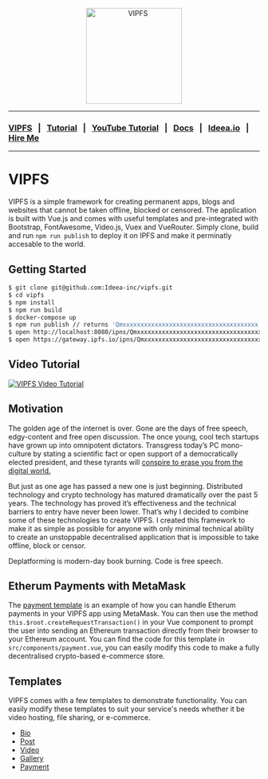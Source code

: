 <p align="center">
  <img width="192" src="https://ideea.io/static/img/vipfs-logo.svg" alt="VIPFS">
</p>

---

### [VIPFS](https://ideea.io/vipfs) &nbsp;&nbsp;|&nbsp;&nbsp; [Tutorial](https://ideea.io/vipfs/getting-started-tutorial) &nbsp;&nbsp;|&nbsp;&nbsp; [YouTube Tutorial](https://www.youtube.com/watch?v=Fq7h-cSN9i8) &nbsp;&nbsp;|&nbsp;&nbsp; [Docs](https://github.com/Ideea-inc/vipfs/tree/master/docs) &nbsp;&nbsp;|&nbsp;&nbsp; [Ideea.io](https://ideea.io) &nbsp;&nbsp;|&nbsp;&nbsp; [Hire Me](https://ideea.io/about#hire-me)

---

# VIPFS
VIPFS is a simple framework for creating permanent apps, blogs and websites that cannot be taken offline, blocked or censored. The application is built with Vue.js and comes with useful templates and pre-integrated with Bootstrap, FontAwesome, Video.js, Vuex and VueRouter. Simply clone, build and run `npm run publish` to deploy it on IPFS and make it perminatly accesable to the world. 


## Getting Started
```sh
$ git clone git@github.com:Ideea-inc/vipfs.git
$ cd vipfs
$ npm install
$ npm run build
$ docker-compose up
$ npm run publish // returns 'Qmxxxxxxxxxxxxxxxxxxxxxxxxxxxxxxxxxxxxxx'
$ open http://localhost:8080/ipns/Qmxxxxxxxxxxxxxxxxxxxxxxxxxxxxxxxxxxxxxx
$ open https://gateway.ipfs.io/ipns/Qmxxxxxxxxxxxxxxxxxxxxxxxxxxxxxxxxxxxxxx
```

## Video Tutorial
[![VIPFS Video Tutorial](https://ideea.io/static/img/vipfs-youtube-embed.png)](https://www.youtube.com/watch?v=Fq7h-cSN9i8)


## Motivation
The golden age of the internet is over. Gone are the days of free speech, edgy-content and free open discussion. The once young, cool tech startups have grown up into omnipotent dictators. Transgress today’s PC mono-culture by stating a scientific fact or open support of a democratically elected president, and these tyrants will [conspire to erase you from the digital world.](https://www.wired.com/story/facebook-bans-alex-jones-extremists/)

But just as one age has passed a new one is just beginning. Distributed technology and crypto technology has matured dramatically over the past 5 years. The technology has proved it’s effectiveness and the technical barriers to entry have never been lower. That’s why I decided to combine some of these technologies to create VIPFS. I created this framework to make it as simple as possible for anyone with only minimal technical ability to create an unstoppable decentralised application that is impossible to take offline, block or censor.

Deplatforming is modern-day book burning. Code is free speech. 


## Etherum Payments with MetaMask
The [payment template](/src/components/payment.vue) is an example of how you can handle Etherum payments in your VIPFS app using MetaMask. You can then use the method `this.$root.createRequestTransaction()` in your Vue component to prompt the user into sending an Ethereum transaction directly from their browser to your Ethereum account. You can find the code for this template in `src/components/payment.vue`, you can easily modify this code to make a fully decentralised crypto-based e-commerce store.


## Templates
VIPFS comes with a few templates to demonstrate functionality. You can easily modify these templates to suit your service's needs whether it be video hosting, file sharing, or e-commerce.

- [Bio](/src/components/bio.vue)
- [Post](/src/components/post.vue)
- [Video](/src/components/video.vue)
- [Gallery](/src/components/gallery.vue)
- [Payment](/src/components/payment.vue)
